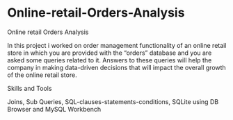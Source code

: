 # Online-retail-Orders-Analysis
Online retail Orders Analysis

In this project i worked on order management functionality of an online retail store in which you are provided with the “orders” database and you are asked some queries related to it. Answers to these queries will help the company in making data-driven decisions that will impact the overall growth of the online retail store.  

Skills and Tools

Joins, Sub Queries, SQL-clauses-statements-conditions, SQLite using DB Browser and MySQL Workbench
